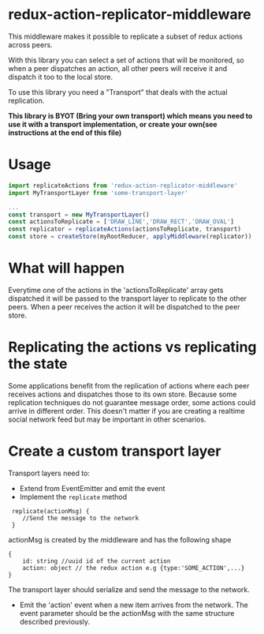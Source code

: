 # redux-action-replicator-middleware

This middleware makes it possible to replicate
a subset of redux actions across peers.

With this library you can select a set of actions that will
be monitored, so when a peer dispatches an action, all  other peers will receive it and dispatch it too to the local store.

To use this library you need a "Transport" that deals with the actual
replication.

**This library is BYOT (Bring your own transport) which means you need to use it with a transport implementation, or create your own(see instructions at the end of this file)**


# Usage

```javascript
import replicateActions from 'redux-action-replicator-middleware'
import MyTransportLayer from 'some-transport-layer'

...
const transport = new MyTransportLayer()
const actionsToReplicate = ['DRAW_LINE','DRAW_RECT','DRAW_OVAL']
const replicator = replicateActions(actionsToReplicate, transport)
const store = createStore(myRootReducer, applyMiddleware(replicator))

```

# What will happen

Everytime one of the actions in the 'actionsToReplicate' array gets dispatched it will be passed to the transport layer to replicate to the other peers. When a peer receives the action it will be dispatched to the peer store.

# Replicating the actions vs replicating the state

Some applications benefit from the replication of actions where each peer receives actions and dispatches those to its own store. Because some replication techniques do not guarantee message order, some actions could arrive in different order. This doesn't matter if you are creating a realtime social network feed but may be important in other scenarios.

# Create a custom transport layer

Transport layers need to:

- Extend from EventEmitter and emit the event
- Implement the ```replicate``` method 
```
 replicate(actionMsg) {
    //Send the message to the network
 }
```

actionMsg is created by the middleware and has the following shape

```
{
    id: string //uuid id of the current action
    action: object // the redux action e.g {type:'SOME_ACTION',...}
}
```

The transport layer should serialize and send the message to the network.

- Emit the 'action' event when a new item arrives from the network. The event parameter should be the actionMsg with the same structure described previously.






